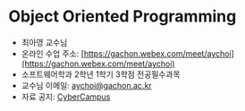 # Object Oriented Programming

- 최아영 교수님 
- 온라인 수업 주소: [https://gachon.webex.com/meet/aychoi](https://gachon.webex.com/meet/aychoi)
- 소프트웨어학과 2학년 1학기 3학점 전공필수과목 
- 교수님 이메일: [aychoi@gachon.ac.kr](aychoi@gachon.ac.kr)
- 자료 공지: [CyberCampus](https://cyber.gachon.ac.kr/course/view.php?id=77424)